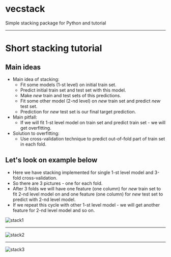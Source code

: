 # vecstack
Simple stacking package for Python and tutorial

***

# Short stacking tutorial

## Main ideas
* Main idea of stacking: 
  * Fit some models (1-st level) on initial train set.
  * Predict initial train set and test set with this model. 
  * Make *new* train and test sets of this predictions.
  * Fit some other model (2-nd level) on *new* train set and predict *new* test set.
  * Prediction for *new* test set is our final target prediction.
* Main pitfall:
  * If we will fit 1-st level model on train set and predict train set - we will get overfitting.
* Solution to overfitting:
  * Use cross-validation technique to predict out-of-fold part of train set in each fold.
  
## Let's look on example below
* Here we have stacking implemented for single 1-st level model and 3-fold cross-validation.
* So there are 3 pictures - one for each fold.
* After 3 folds we will have one feature (one column) for *new* train set to fit 2-nd level model on and
    one feature (one column) for *new* test set to predict with 2-nd level model.
* If we repeat this cycle with other 1-st level model - we will get another feature for 2-nd level model and so on.




![stack1](https://github.com/vecxoz/vecstack/blob/master/tutorial/dia1.png "Fold 1 of 3")
***
![stack2](https://github.com/vecxoz/vecstack/blob/master/tutorial/dia2.png "Fold 2 of 3")
***
![stack3](https://github.com/vecxoz/vecstack/blob/master/tutorial/dia3.png "Fold 3 of 3")
